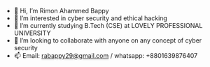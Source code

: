 - 👋 Hi, I’m Rimon Ahammed Bappy
- 👀 I’m interested in cyber security and ethical hacking
- 🌱 I’m currently studying B.Tech (CSE) at LOVELY PROFESSIONAL UNIVERSITY
- 💞️ I’m looking to collaborate with anyone on any concept of cyber security
- 📫 Email: rabappy29@gmail.com / whatsapp: +8801639876407

<!---
Noobie-hacker/Noobie-hacker is a ✨ special ✨ repository because its `README.md` (this file) appears on your GitHub profile.
You can click the Preview link to take a look at your changes.
--->
